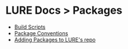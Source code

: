 # LURE Docs > Packages

- [Build Scripts](build-scripts.md)
- [Package Conventions](conventions.md)
- [Adding Packages to LURE's repo](adding-packages.md)